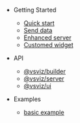 - Getting Started 

  - [Quick start](quickstart.md)
  - [Send data](senddata.md)
  - [Enhanced server](enhancedserver.md)
  - [Customed widget](customedwidget.md)

- API
  
  - [@vsviz/builder](builder.md)
  - [@vsviz/server](server.md)
  - [@vsviz/ui](ui.md)

- Examples

  - [basic example](basicexample.md)
